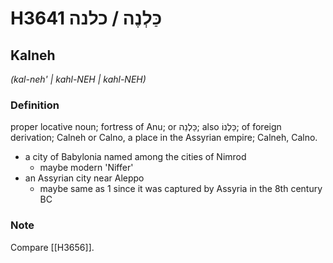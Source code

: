 # H3641 כַּלְנֶה / כלנה

## Kalneh

_(kal-neh' | kahl-NEH | kahl-NEH)_

### Definition

proper locative noun; fortress of Anu; or כַּלְנֵה; also כַּלְנוֹ; of foreign derivation; Calneh or Calno, a place in the Assyrian empire; Calneh, Calno.

- a city of Babylonia named among the cities of Nimrod
    - maybe modern 'Niffer'
- an Assyrian city near Aleppo
    - maybe same as 1 since it was captured by Assyria in the 8th century BC


### Note

Compare [[H3656]].

